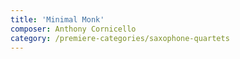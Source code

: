 ```yaml
---
title: 'Minimal Monk'
composer: Anthony Cornicello
category: /premiere-categories/saxophone-quartets
---
```

